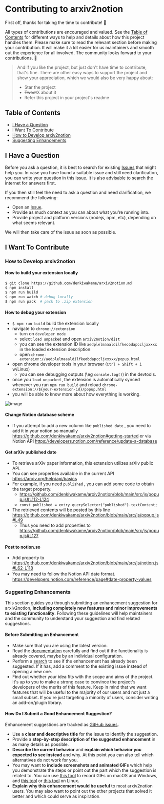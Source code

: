 <!-- omit in toc -->
# Contributing to arxiv2notion

First off, thanks for taking the time to contribute! :rainbow:

All types of contributions are encouraged and valued. See the [Table of Contents](#table-of-contents) for different ways to help and details about how this project handles them. Please make sure to read the relevant section before making your contribution. It will make it a lot easier for us maintainers and smooth out the experience for all involved. The community looks forward to your contributions. 🎉

> And if you like the project, but just don't have time to contribute, that's fine. There are other easy ways to support the project and show your appreciation, which we would also be very happy about:
> - Star the project
> - <s>Tweet</s>X about it
> - Refer this project in your project's readme

<!-- omit in toc -->
## Table of Contents

- [I Have a Question](#i-have-a-question)
- [I Want To Contribute](#i-want-to-contribute)
- [How to Develop arxiv2notion](#how-to-develop-arxiv2notion)
- [Suggesting Enhancements](#suggesting-enhancements)

## I Have a Question

Before you ask a question, it is best to search for existing [Issues](https://github.com/denkiwakame/arxiv2notion/issues) that might help you. In case you have found a suitable issue and still need clarification, you can write your question in this issue. It is also advisable to search the internet for answers first.

If you then still feel the need to ask a question and need clarification, we recommend the following:

- Open an [Issue](https://github.com/denkiwakame/arxiv2notion/issues/new).
- Provide as much context as you can about what you're running into.
- Provide project and platform versions (nodejs, npm, etc), depending on what seems relevant.

We will then take care of the issue as soon as possible.

## I Want To Contribute
### How to Develop arxiv2notion

#### How to build your extension locally

```bash
$ git clone https://github.com/denkiwakame/arxiv2notion.md
$ npm install
$ npm run build
$ npm run watch # debug locally
$ npm run pack  # pack to .zip extension
```

#### How to debug your extension
- `$ npm run build` build the extension locally
- navigate to `chrome://extension`
  - turn on `developer mode`
  - select `load unpacked` and open `arxiv2notion/dist`
  - you can see the extension ID like `aedplelmaaaldilfkeobdapccljxxxxx` in the loaded extension description
  - open `chrome-extension://aedplelmaaaldilfkeobdapccljxxxxx/popup.html`
- open chrome developer tools in your browser (`Ctrl + Shift + i` w/Linux)
  - you can see debugging outputs (\eg `console.log()`) in the devtools.
- once you `load unpacked` , the extension is automatically synced whenever you run `npm run build` and reload  `chrome-extension://${your-extension-id}/popup.html`
- you will be able to know more about how everything is working.

![image](https://user-images.githubusercontent.com/1871262/141605730-98917f70-f3cc-4d60-9068-29416474a086.png)

#### Change Notion database scheme
- If you attempt to add a new column like `published date` , you need to add it in your notion.so manually https://github.com/denkiwakame/arxiv2notion#getting-started or via Notion API https://developers.notion.com/reference/update-a-database

#### Get arXiv published date
- To retrieve arXiv paper information, this extension utilizes arXiv public API.
- You can see properties available in the current API https://arxiv.org/help/api/basics
- For example, if you need `published` , you can add some code to obtain the target property.
  - https://github.com/denkiwakame/arxiv2notion/blob/main/src/js/popup.js#L112-L124
  - `const published = entry.querySelector("published").textContent;`
- The retrieved contents will be posted by this line https://github.com/denkiwakame/arxiv2notion/blob/main/src/js/popup.js#L49
  - Thus you need to add properties to https://github.com/denkiwakame/arxiv2notion/blob/main/src/js/popup.js#L127

#### Post to notion.so
- Add property to https://github.com/denkiwakame/arxiv2notion/blob/main/src/js/notion.js#L62-L118
- You may need to follow the Notion API date format.　https://developers.notion.com/reference/page#date-property-values

### Suggesting Enhancements

This section guides you through submitting an enhancement suggestion for arxiv2notion, **including completely new features and minor improvements to existing functionality**. Following these guidelines will help maintainers and the community to understand your suggestion and find related suggestions.

<!-- omit in toc -->
#### Before Submitting an Enhancement

- Make sure that you are using the latest version.
- Read the [documentation]() carefully and find out if the functionality is already covered, maybe by an individual configuration.
- Perform a [search](https://github.com/denkiwakame/arxiv2notion/issues) to see if the enhancement has already been suggested. If it has, add a comment to the existing issue instead of opening a new one.
- Find out whether your idea fits with the scope and aims of the project. It's up to you to make a strong case to convince the project's developers of the merits of this feature. Keep in mind that we want features that will be useful to the majority of our users and not just a small subset. If you're just targeting a minority of users, consider writing an add-on/plugin library.

<!-- omit in toc -->
#### How Do I Submit a Good Enhancement Suggestion?

Enhancement suggestions are tracked as [GitHub issues](https://github.com/denkiwakame/arxiv2notion/issues).

- Use a **clear and descriptive title** for the issue to identify the suggestion.
- Provide a **step-by-step description of the suggested enhancement** in as many details as possible.
- **Describe the current behavior** and **explain which behavior you expected to see instead** and why. At this point you can also tell which alternatives do not work for you.
- You may want to **include screenshots and animated GIFs** which help you demonstrate the steps or point out the part which the suggestion is related to. You can use [this tool](https://www.cockos.com/licecap/) to record GIFs on macOS and Windows, and [this tool](https://github.com/colinkeenan/silentcast) or [this tool](https://github.com/GNOME/byzanz) on Linux.
- **Explain why this enhancement would be useful** to most arxiv2notion users. You may also want to point out the other projects that solved it better and which could serve as inspiration.
